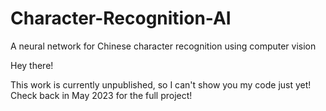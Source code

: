 # Character-Recognition-AI
A neural network for Chinese character recognition using computer vision

Hey there!

This work is currently unpublished, so I can't show you my code just yet! Check back in May 2023 for the full project!
